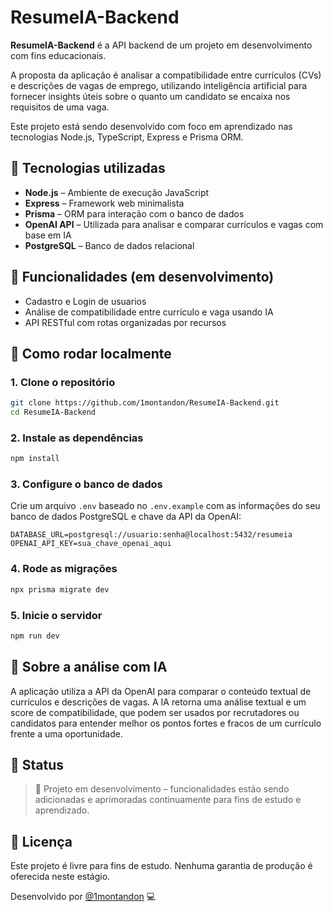 

# ResumeIA-Backend

**ResumeIA-Backend** é a API backend de um projeto em desenvolvimento com fins educacionais.

A proposta da aplicação é analisar a compatibilidade entre currículos (CVs) e descrições de vagas de emprego, utilizando 
inteligência artificial para fornecer insights úteis sobre o quanto um candidato se encaixa nos requisitos de uma vaga.

Este projeto está sendo desenvolvido com foco em aprendizado nas tecnologias Node.js, TypeScript, Express e Prisma ORM.

## 🔧 Tecnologias utilizadas

- **Node.js** – Ambiente de execução JavaScript
- **Express** – Framework web minimalista
- **Prisma** – ORM para interação com o banco de dados
- **OpenAI API** – Utilizada para analisar e comparar currículos e vagas com base em IA
- **PostgreSQL** – Banco de dados relacional

## 🚀 Funcionalidades (em desenvolvimento)

- Cadastro e Login de usuarios
- Análise de compatibilidade entre currículo e vaga usando IA
- API RESTful com rotas organizadas por recursos


## 🧪 Como rodar localmente

### 1. Clone o repositório

```bash
git clone https://github.com/1montandon/ResumeIA-Backend.git
cd ResumeIA-Backend
````

### 2. Instale as dependências

```bash
npm install
```

### 3. Configure o banco de dados

Crie um arquivo `.env` baseado no `.env.example` com as informações do seu banco de dados PostgreSQL e chave da API da OpenAI:

```env
DATABASE_URL=postgresql://usuario:senha@localhost:5432/resumeia
OPENAI_API_KEY=sua_chave_openai_aqui
```

### 4. Rode as migrações

```bash
npx prisma migrate dev
```

### 5. Inicie o servidor

```bash
npm run dev
```

## 🤖 Sobre a análise com IA

A aplicação utiliza a API da OpenAI para comparar o conteúdo textual de currículos e descrições de vagas. A IA retorna uma análise textual e um score de compatibilidade, que podem ser usados por recrutadores ou candidatos para entender melhor os pontos fortes e fracos de um currículo frente a uma oportunidade.

## 📌 Status

> 🚧 Projeto em desenvolvimento – funcionalidades estão sendo adicionadas e aprimoradas continuamente para fins de estudo e aprendizado.

## 📄 Licença

Este projeto é livre para fins de estudo. Nenhuma garantia de produção é oferecida neste estágio.

Desenvolvido por [@1montandon](https://github.com/1montandon) 💻


